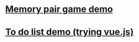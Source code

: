 # [Memory pair game demo](sayckl.github.io/memory-pair-game/)
# [To do list demo (trying vue.js)](sayckl.github.io/todolist/) 
